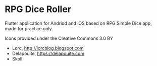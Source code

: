 # RPG Dice Roller

Flutter application for Andriod and iOS based on RPG Simple Dice app, made for practice only.

Icons provided under the Creative Commons 3.0 BY
- Lorc, http://lorcblog.blogspot.com
- Delapouite, https://delapouite.com
- Skoll
